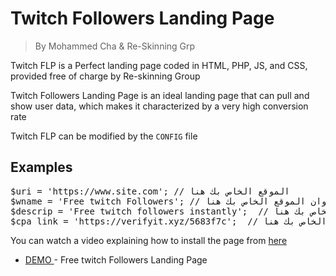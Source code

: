 # Twitch Followers Landing Page
> By Mohammed Cha & Re-Skinning Grp


Twitch FLP is a Perfect landing page coded in HTML, PHP, JS, and CSS, provided free of charge by Re-skinning Group

Twitch Followers Landing Page is an ideal landing page that can pull and show user data, which makes it characterized by a very high conversion rate

Twitch FLP can be modified by the <code>CONFIG</code> file

## Examples

<pre>
$uri = 'https://www.site.com'; // الموقع الخاص بك هنا 
$wname = 'Free twitch Followers'; // عنوان الموقع الخاص بك هنا
$descrip = 'Free twitch followers instantly';  // وصف الموقع الخاص بك هنا 
$cpa_link = 'https://verifyit.xyz/5683f7c';  // رابط قفل المحتوى الخاص بك هنا
</pre>


You can watch a video explaining how to install the page from [ here ](https://re-skinning.com/twitch)


- [ DEMO ](https://re-skinning.com/twitch) - Free twitch Followers Landing Page
